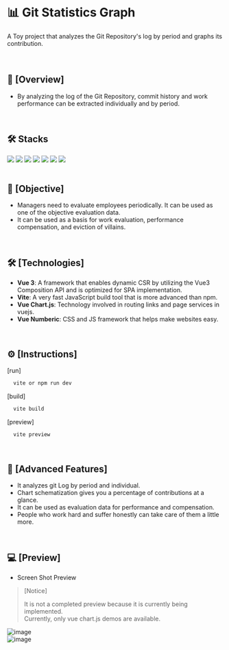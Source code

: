 # 📊 Git Statistics Graph <br/>
 A Toy project that analyzes the Git Repository's log by period and graphs its contribution.
<br/>
<br/>
<br/>

## 📢 [Overview]
- By analyzing the log of the Git Repository, commit history and work performance can be extracted individually and by period.
<br/>

## 🛠️ Stacks
<img src="https://img.shields.io/badge/vue.js-%2335495e.svg?&logo=vuedotjs&logoColor=%234FC08D" /> <img src="https://img.shields.io/badge/Node.js-339933?logo=Node.js&logoColor=white"/> <img src="https://img.shields.io/badge/Tailwind CSS-06B6D4?logo=Tailwind CSS&logoColor=white"/> <img src="https://img.shields.io/badge/html5-%23E34F26.svg?&logo=html5&logoColor=white" /> <img src="https://img.shields.io/badge/css3-%231572B6.svg?&logo=css3&logoColor=white" /> <img src="https://img.shields.io/badge/JavaScript-F7DF1E?logo=javascript&logoColor=black" /> <img src="https://img.shields.io/badge/Vercel-000000?logo=Vercel&logoColor=white" /> <br/><br/>

## 🚩 [Objective]
- Managers need to evaluate employees periodically. It can be used as one of the objective evaluation data.
- It can be used as a basis for work evaluation, performance compensation, and eviction of villains.
<br/>

## 🛠️ [Technologies]
- **Vue 3**: A framework that enables dynamic CSR by utilizing the Vue3 Composition API and is optimized for SPA implementation.
- **Vite**: A very fast JavaScript build tool that is more advanced than npm.
- **Vue Chart.js**: Technology involved in routing links and page services in vuejs.
- **Vue Numberic**: CSS and JS framework that helps make websites easy.
<br/>

## ⚙️ [Instructions]

[run]
```bash
  vite or npm run dev
```

[build]
```bash
  vite build
```

[preview]
```bash
  vite preview
```
<br/>

## 📌 [Advanced Features]
* It analyzes git Log by period and individual.
* Chart schematization gives you a percentage of contributions at a glance.
* It can be used as evaluation data for performance and compensation.
* People who work hard and suffer honestly can take care of them a little more.
<br/>

## 💻 [Preview]
* Screen Shot Preview <br/>
>
> [Notice]
>
> It is not a completed preview because it is currently being implemented.<br/>
> Currently, only vue chart.js demos are available.<br/>
>
![image](https://github.com/user-attachments/assets/b0852bfd-c82c-40d8-ad1e-5f5dc3fce55c)
<br/>
![image](https://github.com/user-attachments/assets/d912c807-6e6a-4463-9d8d-0320c403f106)
<br/>
<br/>
